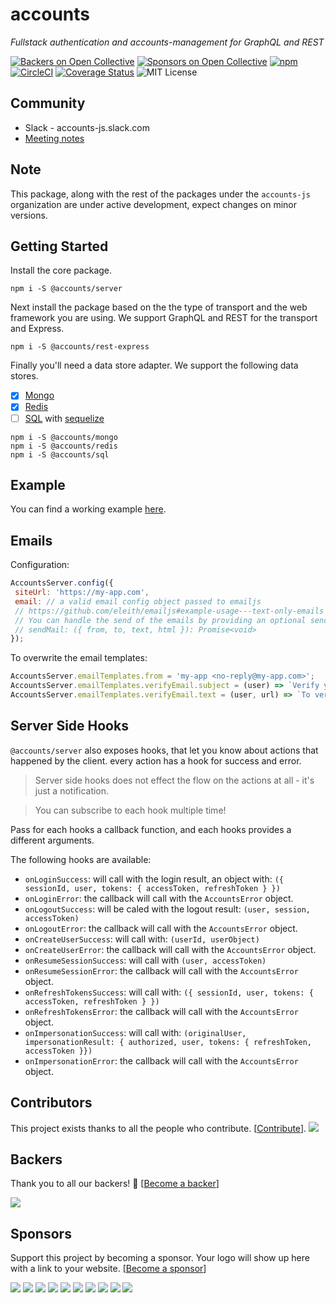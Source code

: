 # accounts

*Fullstack authentication and accounts-management for GraphQL and REST*

[![Backers on Open Collective](https://opencollective.com/accounts-js/backers/badge.svg)](#backers) [![Sponsors on Open Collective](https://opencollective.com/accounts-js/sponsors/badge.svg)](#sponsors) [![npm](https://img.shields.io/npm/v/@accounts/server.svg?maxAge=2592000)](https://www.npmjs.com/package/@accounts/accounts) [![CircleCI](https://circleci.com/gh/accounts-js/accounts.svg?style=svg)](https://circleci.com/gh/accounts-js/accounts) [![Coverage Status](https://coveralls.io/repos/github/accounts-js/accounts/badge.svg?branch=master)](https://coveralls.io/github/accounts-js/accounts?branch=master) ![MIT License](https://img.shields.io/badge/license-MIT-blue.svg)

## Community

- Slack - accounts-js.slack.com
- [Meeting notes](https://github.com/accounts-js/accounts/blob/master/MEETINGS.md)

## Note

This package, along with the rest of the packages under the `accounts-js` organization are under active development, expect changes on minor versions.

## Getting Started

Install the core package.

```
npm i -S @accounts/server
```

Next install the package based on the the type of transport and the web framework you are using. We support GraphQL and REST for the transport and Express.

```
npm i -S @accounts/rest-express
```

Finally you'll need a data store adapter. We support the following data stores.

- [x] [Mongo](https://github.com/accounts-js/mongo)
- [x] [Redis](https://github.com/accounts-js/redis)
- [ ] [SQL](https://github.com/accounts-js/sql) with [sequelize](http://docs.sequelizejs.com/en/v3/)

```
npm i -S @accounts/mongo
npm i -S @accounts/redis
npm i -S @accounts/sql
```

## Example

You can find a working example [here](https://github.com/accounts-js/examples).

## Emails

Configuration:
```javascript
AccountsServer.config({
 siteUrl: 'https://my-app.com',
 email: // a valid email config object passed to emailjs
 // https://github.com/eleith/emailjs#example-usage---text-only-emails
 // You can handle the send of the emails by providing an optional sendMail function
 // sendMail: ({ from, to, text, html }): Promise<void>
});
```

To overwrite the email templates:
```javascript
AccountsServer.emailTemplates.from = 'my-app <no-reply@my-app.com>';
AccountsServer.emailTemplates.verifyEmail.subject = (user) => `Verify your account email ${user.profile.lastname}`;
AccountsServer.emailTemplates.verifyEmail.text = (user, url) => `To verify your account email please click on this link: ${url}`;
```

## Server Side Hooks

`@accounts/server` also exposes hooks, that let you know about actions that happened by the client. every action has a hook for success and error.

> Server side hooks does not effect the flow on the actions at all - it's just a notification.

> You can subscribe to each hook multiple time!

Pass for each hooks a callback function, and each hooks provides a different arguments.

The following hooks are available:

* `onLoginSuccess`: will call with the login result, an object with: `({ sessionId, user, tokens: { accessToken, refreshToken } })`
* `onLoginError`: the callback will call with the `AccountsError` object.
* `onLogoutSuccess`: will be caled with the logout result: `(user, session, accessToken)`
* `onLogoutError`: the callback will call with the `AccountsError` object.
* `onCreateUserSuccess`: will call with: `(userId, userObject)`
* `onCreateUserError`: the callback will call with the `AccountsError` object.
* `onResumeSessionSuccess`: will call with `(user, accessToken)`
* `onResumeSessionError`: the callback will call with the `AccountsError` object.
* `onRefreshTokensSuccess`: will call with: `({ sessionId, user, tokens: { accessToken, refreshToken } })`
* `onRefreshTokensError`: the callback will call with the `AccountsError` object.
* `onImpersonationSuccess`: will call with: `(originalUser, impersonationResult: { authorized, user, tokens: { refreshToken, accessToken }})`
* `onImpersonationError`: the callback will call with the `AccountsError` object.

## Contributors

This project exists thanks to all the people who contribute. [[Contribute](CONTRIBUTING.md)].
<a href="graphs/contributors"><img src="https://opencollective.com/accounts-js/contributors.svg?width=890" /></a>


## Backers

Thank you to all our backers! 🙏 [[Become a backer](https://opencollective.com/accounts-js#backer)]

<a href="https://opencollective.com/accounts-js#backers" target="_blank"><img src="https://opencollective.com/accounts-js/backers.svg?width=890"></a>


## Sponsors

Support this project by becoming a sponsor. Your logo will show up here with a link to your website. [[Become a sponsor](https://opencollective.com/accounts-js#sponsor)]

<a href="https://opencollective.com/accounts-js/sponsor/0/website" target="_blank"><img src="https://opencollective.com/accounts-js/sponsor/0/avatar.svg"></a>
<a href="https://opencollective.com/accounts-js/sponsor/1/website" target="_blank"><img src="https://opencollective.com/accounts-js/sponsor/1/avatar.svg"></a>
<a href="https://opencollective.com/accounts-js/sponsor/2/website" target="_blank"><img src="https://opencollective.com/accounts-js/sponsor/2/avatar.svg"></a>
<a href="https://opencollective.com/accounts-js/sponsor/3/website" target="_blank"><img src="https://opencollective.com/accounts-js/sponsor/3/avatar.svg"></a>
<a href="https://opencollective.com/accounts-js/sponsor/4/website" target="_blank"><img src="https://opencollective.com/accounts-js/sponsor/4/avatar.svg"></a>
<a href="https://opencollective.com/accounts-js/sponsor/5/website" target="_blank"><img src="https://opencollective.com/accounts-js/sponsor/5/avatar.svg"></a>
<a href="https://opencollective.com/accounts-js/sponsor/6/website" target="_blank"><img src="https://opencollective.com/accounts-js/sponsor/6/avatar.svg"></a>
<a href="https://opencollective.com/accounts-js/sponsor/7/website" target="_blank"><img src="https://opencollective.com/accounts-js/sponsor/7/avatar.svg"></a>
<a href="https://opencollective.com/accounts-js/sponsor/8/website" target="_blank"><img src="https://opencollective.com/accounts-js/sponsor/8/avatar.svg"></a>
<a href="https://opencollective.com/accounts-js/sponsor/9/website" target="_blank"><img src="https://opencollective.com/accounts-js/sponsor/9/avatar.svg"></a>


